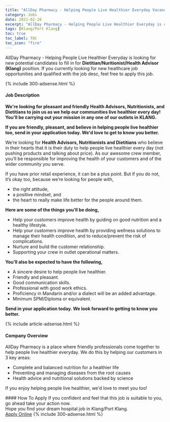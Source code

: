 ```yaml
---
title: "AllDay Pharmacy - Helping People Live Healthier Everyday Vacancies Dietitian/Nuritionist/Health Advisor (Klang)" 
category: Jobs 
date: 2021-02-28 
excerpt: "AllDay Pharmacy - Helping People Live Healthier Everyday is currently looking for suitable person to fill in the Dietitian/Nuritionist/Health Advisor (Klang) which positioned at Klang/Port Klang" 
tags: [Klang/Port Klang] 
toc: true 
toc_label: TOC 
toc_icon: "fire" 
--- 
```


<p>AllDay Pharmacy - Helping People Live Healthier Everyday is looking for new potential candidates to fill in for <b>Dietitian/Nuritionist/Health Advisor (Klang)</b> position. If you currently looking for new healthcare job opportunities and qualified with the job desc, feel free to apply this job.
</p>{% include 300-adsense.html %} 
<div><div><h4>Job Description</h4></div><div><div><span><div><p><strong>We're looking for pleasant and friendly Health Advisors, Nutritionists, and Dietitians to join us as we help our communities live healthier every day! You'll be carrying out your mission in any one of our outlets in KLANG.</strong></p><p><strong>If you are friendly, pleasant, and believe in helping people live healthier too, send in your application today. We'd love to get to know you better.</strong></p><p>We&#8217;re looking for <strong>Health Advisors, Nutritionists and Dietitians</strong> who believe in their hearts that it is their duty to help people live healthier every day (not pushing products and talking about price). As our awesome crew member, you&#8217;ll be responsible for improving the health of your customers and of the wider community you serve.</p><p>If you have prior retail experience, it can be a plus point. But if you do not, it&#8217;s okay too, because we&#8217;re looking for people with,</p><ul><li>the right attitude,</li><li>a positive mindset, and</li><li>the heart to really make life better for the people around them.</li></ul><p><strong>Here are some of the things you&#8217;ll be doing,</strong></p><ul><li>Help your customers improve health by guiding on good nutrition and a healthy lifestyle.</li><li>Help your customers improve health by providing wellness solutions to manage their health condition, and to reduce/prevent the risk of complications.</li><li>Nurture and build the customer relationship.</li><li>Supporting your crew in outlet operational matters.</li></ul><p><strong>You&#8217;ll also be expected to have the following,</strong></p><ul><li>A sincere desire to help people live healthier.</li><li>Friendly and pleasant.</li><li>Good communication skills.</li><li>Professional with good work ethics.</li><li>Proficiency in Mandarin and/or a dialect will be an added advantage.</li><li>Minimum SPM/Diploma or equivalent.</li></ul><p><strong>Send in your application today.&#160;We look forward to getting to know you better.</strong></p></div></span></div></div></div> 
{% include article-adsense.html %} 
<div><div><h4>Company Overview</h4></div><div><div><span><div><p>AllDay Pharmacy is a place where friendly professionals come together to help people live healthier everyday. We do this by helping our customers in 3 key areas:</p><ul><li>Complete and balanced nutrition for a healthier life</li><li>Preventing and managing diseases from the root causes</li><li>Health advice and nutritional solutions backed by science</li></ul><p>If you enjoy helping people live healthier, we'd love to meet you too!</p></div></span></div></div></div> 
#### How To Apply 
If you confident and feel that this job is suitable to you, go ahead take your action now. <br/> 
Hope you find your dream hospital job in Klang/Port Klang. <br/> 
<a href="https://www.jobstreet.com.my/en/job/dietitian-nuritionist-health-advisor-klang-4491061?jobId=jobstreet-my-job-4491061" class="btn btn--warning" target="_blank" rel="nofollow noopenner">Apply Online</a> 
{% include 300-adsense.html %} 